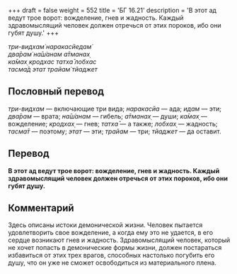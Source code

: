 +++
draft = false
weight = 552
title = 'БГ 16.21'
description = 'В этот ад ведут трое ворот: вожделение, гнев и жадность. Каждый здравомыслящий человек должен отречься от этих пороков, ибо они губят душу.'
+++

_три-видхам̇ наракасйедам̇  
два̄рам̇ на̄ш́анам а̄тманах̣  
ка̄мах̣ кродхас татха̄ лобхас  
тасма̄д этат трайам̇ тйаджет_

## Пословный перевод

_три_\-_видхам_ — включающие три вида; _наракасйа_ — ада; _идам_ — эти; _два̄рам_ — врата; _на̄ш́анам_ — гибель; _а̄тманах̣_ — души; _ка̄мах̣_ — вожделение; _кродхах̣_ — гнев; _татха̄_ — а также; _лобхах̣_ — жадность; _тасма̄т_ — поэтому; _этат_ — эти; _трайам_ — три; _тйаджет_ — да оставит.

## Перевод

**В этот ад ведут трое ворот: вожделение, гнев и жадность. Каждый здравомыслящий человек должен отречься от этих пороков, ибо они губят душу.**

## Комментарий

Здесь описаны истоки демонической жизни. Человек пытается удовлетворить свое вожделение, а когда ему это не удается, в его сердце возникают гнев и жадность. Здравомыслящий человек, который не хочет попасть в демонические формы жизни, должен постараться избавиться от этих трех врагов, способных настолько погубить его душу, что он уже не сможет освободиться из материального плена.
